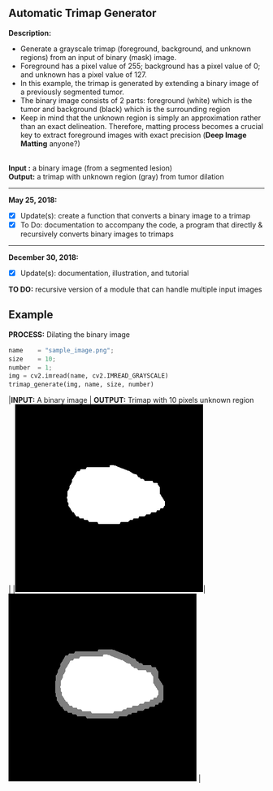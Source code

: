 ## Automatic Trimap Generator ##

<b>Description: </b> 
<ul>
<li/>Generate a grayscale trimap (foreground, background, and unknown regions) from an input of binary (mask) image.
<li/>Foreground has a pixel value of 255; background has a pixel value of 0; and unknown has a pixel value of 127.
<li/>In this example, the trimap is generated by extending a binary image of a previously segmented tumor. 
<li/>The binary image consists of 2 parts: foreground (white) which is the tumor and background (black) which is the surrounding region
<li/>Keep in mind that the unknown region is simply an approximation rather than an exact delineation. Therefore, matting process becomes a crucial key to extract foreground images with exact precision (<b>Deep Image Matting</b> anyone?)
</ul>
<br /><b>Input :</b> a binary image (from a segmented lesion)
<br /><b>Output:</b> a trimap with unknown region (gray) from tumor dilation

<hr />
<b>May 25, 2018: </b> <br/>

- [x] Update(s): create a function that converts a binary image to a trimap
- [x] To Do: documentation to accompany the code, a program that directly & recursively converts binary images to trimaps 

---

<b>December 30, 2018: </b> <br/>

- [x] Update(s): documentation, illustration, and tutorial

<b>TO DO:</b> recursive version of a module that can handle multiple input images

## Example ##
**PROCESS:** Dilating the binary image <br/>
```python
name    = "sample_image.png";
size    = 10;
number  = 1;
img = cv2.imread(name, cv2.IMREAD_GRAYSCALE)
trimap_generate(img, name, size, number)
```
|**INPUT:** A binary image | **OUTPUT:** Trimap with 10 pixels unknown region <br/> |
|![alt text](./images/sample_image.png)| ![alt text](./images/10px_sample_image.png_1.png) | 

